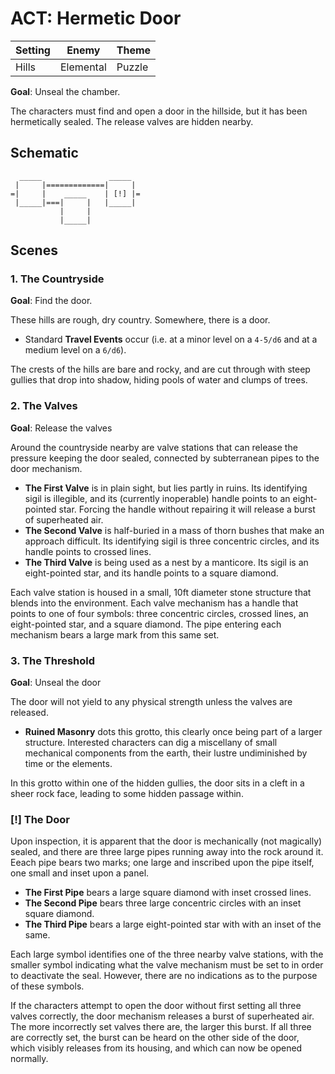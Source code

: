 # ACT: Hermetic Door

| Setting  | Enemy     | Theme    |
|----------|-----------|----------|
| Hills    | Elemental | Puzzle   |

**Goal**: Unseal the chamber.

The characters must find and open a door in the hillside, but it has been hermetically
sealed. The release valves are hidden nearby.


## Schematic

      _____               _____
     |     |=============|     |
    =|     |    _____    | [!] |=
     |_____|===|     |   |_____|
               |     |
               |_____|


## Scenes

### 1. The Countryside

**Goal**: Find the door.

These hills are rough, dry country. Somewhere, there is a door.

- Standard **Travel Events** occur (i.e. at a minor level on a `4-5/d6` and at a medium
  level on a `6/d6`).

The crests of the hills are bare and rocky, and are cut through with steep gullies that
drop into shadow, hiding pools of water and clumps of trees.

### 2. The Valves

**Goal**: Release the valves

Around the countryside nearby are valve stations that can release the pressure keeping
the door sealed, connected by subterranean pipes to the door mechanism.

- **The First Valve** is in plain sight, but lies partly in ruins.  Its identifying
  sigil is illegible, and its (currently inoperable) handle points to an eight-pointed
  star. Forcing the handle without repairing it will release a burst of superheated air.
- **The Second Valve** is half-buried in a mass of thorn bushes that make an approach
  difficult. Its identifying sigil is three concentric circles, and its handle points to
  crossed lines.
- **The Third Valve** is being used as a nest by a manticore. Its sigil is an
  eight-pointed star, and its handle points to a square diamond.

Each valve station is housed in a small, 10ft diameter stone structure that blends into
the environment. Each valve mechanism has a handle that points to one of four symbols:
three concentric circles, crossed lines, an eight-pointed star, and a square diamond.
The pipe entering each mechanism bears a large mark from this same set.

### 3. The Threshold

**Goal**: Unseal the door

The door will not yield to any physical strength unless the valves are released.

- **Ruined Masonry** dots this grotto, this clearly once being part of a larger
  structure. Interested characters can dig a miscellany of small mechanical components
  from the earth, their lustre undiminished by time or the elements.

In this grotto within one of the hidden gullies, the door sits in a cleft in a sheer
rock face, leading to some hidden passage within.

### [!] The Door

Upon inspection, it is apparent that the door is mechanically (not magically) sealed,
and there are three large pipes running away into the rock around it. Eeach pipe bears
two marks; one large and inscribed upon the pipe itself, one small and inset upon a
panel.

- **The First Pipe** bears a large square diamond with inset crossed lines.
- **The Second Pipe** bears three large concentric circles with an inset square diamond.
- **The Third Pipe** bears a large eight-pointed star with with an inset of the same.

Each large symbol identifies one of the three nearby valve stations, with the smaller
symbol indicating what the valve mechanism must be set to in order to deactivate the
seal. However, there are no indications as to the purpose of these symbols.

If the characters attempt to open the door without first setting all three valves
correctly, the door mechanism releases a burst of superheated air. The more incorrectly
set valves there are, the larger this burst. If all three are correctly set, the burst
can be heard on the other side of the door, which visibly releases from its housing, and
which can now be opened normally.
